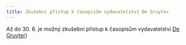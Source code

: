 ```yaml
---
title: Zkušební přístup k časopisům vydavatelství De Gruyter
---
```


Až do 30. 6. je možný zkušební přístup k časopisům vydavatelství [De
Gruyter](http://pez.cuni.cz/prehled/zdroj.php?lang=cs&id=704&freetrials=1))

